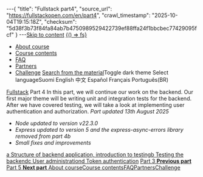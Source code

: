 ---{
  "title": "Fullstack part4",
  "source_url": "https://fullstackopen.com/en/part4",
  "crawl_timestamp": "2025-10-04T19:15:18Z",
  "checksum": "5d38f3b73f84fa84ab7b4750989529422739ef88ffa24f1bbcbec77429095fcf"
}
---[Skip to content](../part4#main-content/01-part4-main-content.md)
[{() => fs}](https://fullstackopen.com/en/)
  * [About course](../about/01-about.md)
  * [Course contents](../#course-contents/01-course-contents.md)
  * [FAQ](../faq/01-faq.md)
  * [Partners](../companies/01-companies.md)
  * [Challenge](../challenge/01-challenge.md)
[Search from the material](../search/01-search.md)Toggle dark theme
Select languageSuomi English 中文 Español Français Português(BR) 

[Fullstack](../#course-contents/01-course-contents.md)
Part 4
In this part, we will continue our work on the backend. Our first major theme will be writing unit and integration tests for the backend. After we have covered testing, we will take a look at implementing user authentication and authorization.
_Part updated 13th August 2025_
  * _Node updated to version v22.3.0_
  * _Express updated to version 5 and the express-async-errors library removed from part 4b_
  * _Small fixes and improvements_


[a Structure of backend application, introduction to testing](../part4/01-structure-of-backend-application-introduction-to-testing.md)[b Testing the backend](../part4/01-testing-the-backend.md)[c User administration](../part4/01-user-administration.md)[d Token authentication](../part4/01-token-authentication.md)
[ Part 3 **Previous part** ](../part3/01-part3.md)[ Part 5 **Next part** ](../part5/01-part5.md)
[About course](../about/01-about.md)[Course contents](../#course-contents/01-course-contents.md)[FAQ](../faq/01-faq.md)[Partners](../companies/01-companies.md)[Challenge](../challenge/01-challenge.md)